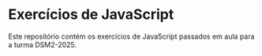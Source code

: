 # Exercícios de JavaScript
Este repositório contém os exercícios de JavaScript passados em aula para a turma DSM2-2025.
